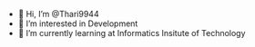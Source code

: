 - 👋 Hi, I’m @Thari9944
- 👀 I’m interested in Development
- 🌱 I’m currently learning at Informatics Insitute of Technology

<!---
Thari9944/Thari9944 is a ✨ special ✨ repository because its `README.md` (this file) appears on your GitHub profile.
You can click the Preview link to take a look at your changes.
--->
